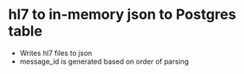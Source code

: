 # hl7 to in-memory json to Postgres table

- Writes hl7 files to json 
- message_id is generated based on order of parsing